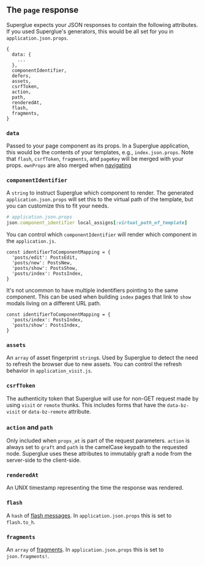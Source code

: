 ## The `page` response
Superglue expects your JSON responses to contain the following attributes. If you
used Superglue's generators, this would be all set for you in
`application.json.props`.

```
{
  data: {
    ...
  },
  componentIdentifier,
  defers,
  assets,
  csrfToken,
  action,
  path,
  renderedAt,
  flash,
  fragments,
}
```

### `data`
Passed to your page component as its props. In a Superglue application, this would
be the contents of your templates, e.g., `index.json.props`. Note that `flash`,
`csrfToken`, `fragments`, and `pageKey` will be merged with your props.
`ownProps` are also merged when [navigating](./react-redux.md#navigateto)

### `componentIdentifier`
A `string` to instruct Superglue which component to render. The generated
`application.json.props` will set this to the virtual path of the template, but
you can customize this to fit your needs.

```ruby
# application.json.props
json.component_identifier local_assigns[:virtual_path_of_template]
```

You can control which `componentIdentifier` will render which component in the
`application.js`.

```
const identifierToComponentMapping = {
  'posts/edit': PostsEdit,
  'posts/new': PostsNew,
  'posts/show': PostsShow,
  'posts/index': PostsIndex,
}
```

It's not uncommon to have multiple indentifiers pointing to the same component.
This can be used when building `index` pages that link to `show ` modals living
on a different URL path.

```
const identifierToComponentMapping = {
  'posts/index': PostsIndex,
  'posts/show': PostsIndex,
}
```

### `assets`
An `array` of asset fingerprint `string`s. Used by Superglue to detect the need to
refresh the browser due to new assets. You can control the refresh behavior in
`application_visit.js`.

### `csrfToken`
The authenticity token that Superglue will use for non-GET request made by using
`visit` or `remote` thunks. This includes forms that have the `data-bz-visit`
or `data-bz-remote` attribute.

### `action` and `path`
Only included when `props_at` is part of the request parameters. `action` is always
set to `graft` and `path` is the camelCase keypath to the requested node.
Superglue uses these attributes to immutably graft a node from the server-side to
the client-side.

### `renderedAt`
An UNIX timestamp representing the time the response was rendered.

### `flash`
A `hash` of [flash messages](./rails.md#rails-flash). In
`application.json.props` this is set to `flash.to_h`.

### `fragments`
An `array` of [fragments](./updating-fragments.md#fragments). In
`application.json.props` this is set to `json.fragments!`.
